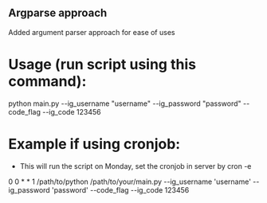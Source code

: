 ## Argparse approach
Added argument parser approach for ease of uses

# Usage (run script using this command):
python main.py --ig_username "username" --ig_password "password" --code_flag --ig_code 123456

# Example if using cronjob:
- This will run the script on Monday, set the cronjob in server by cron -e
  
0 0 * * 1 /path/to/python /path/to/your/main.py --ig_username 'username' --ig_password 'password' --code_flag --ig_code 123456




